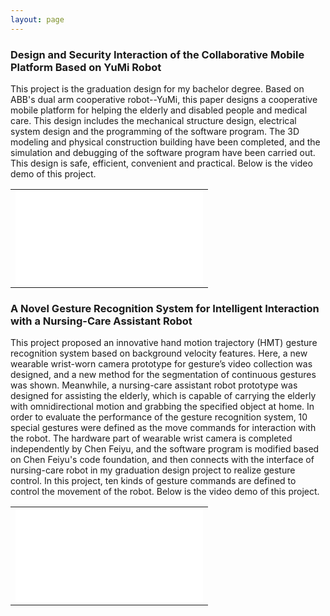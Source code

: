 ```yaml
---
layout: page
---
```


<h3>Design and Security Interaction of the Collaborative Mobile Platform Based on YuMi Robot</h3>
<p>
This project is the graduation design for my bachelor degree. Based on ABB's dual arm cooperative robot--YuMi, this paper designs a cooperative mobile platform for helping the elderly and disabled people and medical care. This design includes the mechanical structure design, electrical system design and the programming of the software program. The 3D modeling and physical construction building have been completed, and the simulation and debugging of the software program have been carried out. This design is safe, efficient, convenient and practical. Below is the video demo of this project.
</p>
<table>
<tr>
<td> <iframe text-align="center" src="//player.bilibili.com/player.html?aid=53345688&cid=93330430&page=1" scrolling="yes" border="0" frameborder="no" framespacing="0" allowfullscreen="true" width="100%" height="100%"> </iframe> </td>
</tr>
</table>

<h3>A Novel Gesture Recognition System for Intelligent Interaction with a Nursing-Care Assistant Robot</h3>
<p>
This project proposed an innovative hand motion trajectory (HMT) gesture recognition system based on background velocity features. Here, a new wearable wrist-worn camera prototype for gesture’s video collection was designed, and a new method for the segmentation of continuous gestures was shown. Meanwhile, a nursing-care assistant robot prototype was designed for assisting the elderly, which is capable of carrying the elderly with omnidirectional motion and grabbing the specified object at home. In order to evaluate the performance of the gesture recognition system, 10 special gestures were defined as the move commands for interaction with the robot. The hardware part of wearable wrist camera is completed independently by Chen Feiyu, and the software program is modified based on Chen Feiyu's code foundation, and then connects with the interface of nursing-care robot in my graduation design project to realize gesture control. In this project, ten kinds of gesture commands are defined to control the movement of the robot. Below is the video demo of this project. 
</p>
<table>
<tr>
<td> <iframe text-align="center" src="//player.bilibili.com/player.html?aid=53345688&cid=93330430&page=1" scrolling="yes" border="0" frameborder="no" framespacing="0" allowfullscreen="true" width="100%" height="100%"> </iframe> </td>
</tr>
</table>